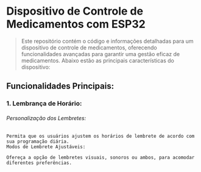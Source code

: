 # Dispositivo de Controle de Medicamentos com ESP32
> Este repositório contém o código e informações detalhadas para um dispositivo de controle de medicamentos, oferecendo funcionalidades avançadas para garantir uma gestão eficaz de medicamentos. Abaixo estão as principais características do dispositivo:

## Funcionalidades Principais:
### 1. Lembrança de Horário:
  ###### Personalização dos Lembretes:

    Permita que os usuários ajustem os horários de lembrete de acordo com sua programação diária.
    Modos de Lembrete Ajustáveis:

    Ofereça a opção de lembretes visuais, sonoros ou ambos, para acomodar diferentes preferências.
